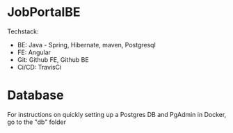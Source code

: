 # JobPortalBE

Techstack: 
- BE: Java - Spring, Hibernate, maven, Postgresql
- FE: Angular
- Git: Github FE, Github BE
- Ci/CD: TravisCi

# Database

For instructions on quickly setting up a Postgres DB and PgAdmin in Docker, go to the "db" folder
